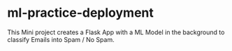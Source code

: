 # ml-practice-deployment

This Mini project creates a Flask App with a ML Model in the background to classify Emails into Spam / No Spam.

